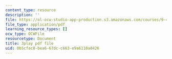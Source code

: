 ```yaml
---
content_type: resource
description: ''
file: https://ol-ocw-studio-app-production.s3.amazonaws.com/courses/9-40-introduction-to-neural-computation-spring-2018/0b5cfac8bea667dcc663e9a6110a8426_Yjeexoq_WAI.pdf
file_type: application/pdf
learning_resource_types: []
ocw_type: OCWFile
resourcetype: Document
title: 3play pdf file
uid: 0b5cfac8-bea6-67dc-c663-e9a6110a8426
---
```

